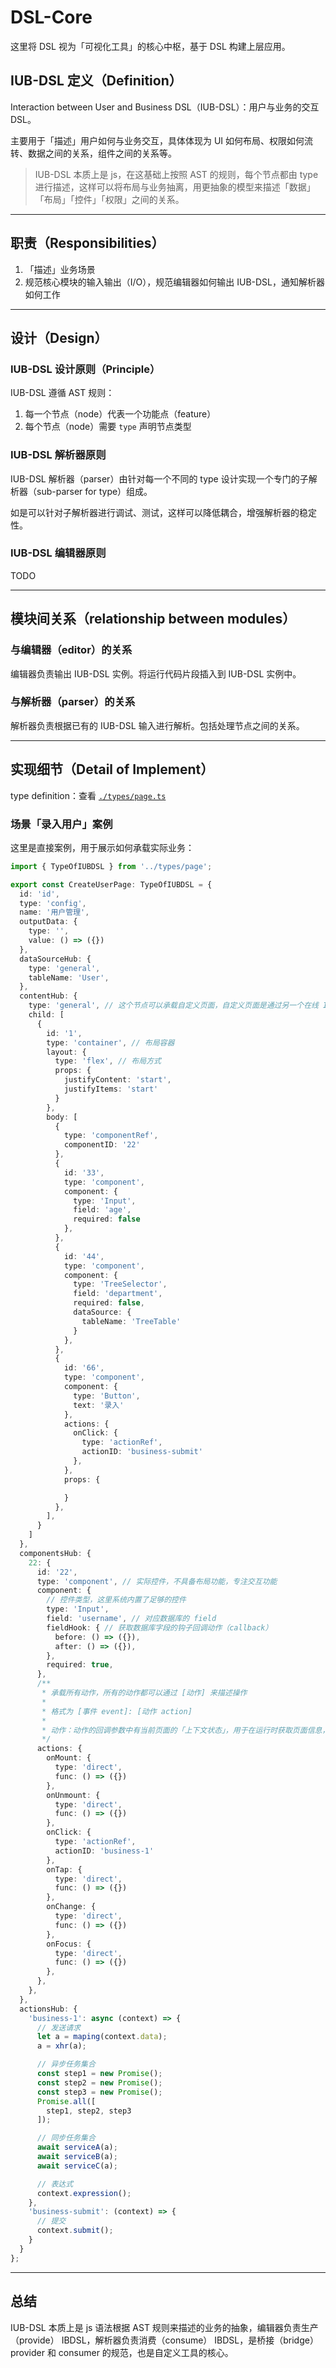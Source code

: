 # DSL-Core

这里将 DSL 视为「可视化工具」的核心中枢，基于 DSL 构建上层应用。

## IUB-DSL 定义（Definition）

Interaction between User and Business DSL（IUB-DSL）：用户与业务的交互 DSL。

主要用于「描述」用户如何与业务交互，具体体现为 UI 如何布局、权限如何流转、数据之间的关系，组件之间的关系等。

> IUB-DSL 本质上是 js，在这基础上按照 AST 的规则，每个节点都由 type 进行描述，这样可以将布局与业务抽离，用更抽象的模型来描述「数据」「布局」「控件」「权限」之间的关系。

-----

## 职责（Responsibilities）

1. 「描述」业务场景
2. 规范核心模块的输入输出（I/O），规范编辑器如何输出 IUB-DSL，通知解析器如何工作

-----

## 设计（Design）

### IUB-DSL 设计原则（Principle）

IUB-DSL 遵循 AST 规则：

1. 每一个节点（node）代表一个功能点（feature）
2. 每个节点（node）需要 `type` 声明节点类型

### IUB-DSL 解析器原则

IUB-DSL 解析器（parser）由针对每一个不同的 type 设计实现一个专门的子解析器（sub-parser for type）组成。

如是可以针对子解析器进行调试、测试，这样可以降低耦合，增强解析器的稳定性。

### IUB-DSL 编辑器原则

TODO

-----

## 模块间关系（relationship between modules）

### 与编辑器（editor）的关系

编辑器负责输出 IUB-DSL 实例。将运行代码片段插入到 IUB-DSL 实例中。

### 与解析器（parser）的关系

解析器负责根据已有的 IUB-DSL 输入进行解析。包括处理节点之间的关系。

-----

## 实现细节（Detail of Implement）

type definition：查看 [`./types/page.ts`](https://github.com/SANGET/custom-platform-tool/blob/master/packages/dsl/core/types/page.ts)

### 场景「录入用户」案例

这里是直接案例，用于展示如何承载实际业务：

```ts
import { TypeOfIUBDSL } from '../types/page';

export const CreateUserPage: TypeOfIUBDSL = {
  id: 'id',
  type: 'config',
  name: '用户管理',
  outputData: {
    type: '',
    value: () => ({})
  },
  dataSourceHub: {
    type: 'general',
    tableName: 'User',
  },
  contentHub: {
    type: 'general', // 这个节点可以承载自定义页面，自定义页面是通过另一个在线 IDE 编辑生成
    child: [
      {
        id: '1',
        type: 'container', // 布局容器
        layout: {
          type: 'flex', // 布局方式
          props: {
            justifyContent: 'start',
            justifyItems: 'start'
          }
        },
        body: [
          {
            type: 'componentRef',
            componentID: '22'
          },
          {
            id: '33',
            type: 'component',
            component: {
              type: 'Input',
              field: 'age',
              required: false
            },
          },
          {
            id: '44',
            type: 'component',
            component: {
              type: 'TreeSelector',
              field: 'department',
              required: false,
              dataSource: {
                tableName: 'TreeTable'
              }
            },
          },
          {
            id: '66',
            type: 'component',
            component: {
              type: 'Button',
              text: '录入'
            },
            actions: {
              onClick: {
                type: 'actionRef',
                actionID: 'business-submit'
              },
            },
            props: {

            }
          },
        ],
      }
    ]
  },
  componentsHub: {
    22: {
      id: '22',
      type: 'component', // 实际控件，不具备布局功能，专注交互功能
      component: {
        // 控件类型，这里系统内置了足够的控件
        type: 'Input',
        field: 'username', // 对应数据库的 field
        fieldHook: { // 获取数据库字段的钩子回调动作（callback）
          before: () => ({}),
          after: () => ({}),
        },
        required: true,
      },
      /**
       * 承载所有动作，所有的动作都可以通过 [动作] 来描述操作
       *
       * 格式为 [事件 event]: [动作 action]
       *
       * 动作：动作的回调参数中有当前页面的「上下文状态」，用于在运行时获取页面信息，包括一切需要的信息
       */
      actions: {
        onMount: {
          type: 'direct',
          func: () => ({})
        },
        onUnmount: {
          type: 'direct',
          func: () => ({})
        },
        onClick: {
          type: 'actionRef',
          actionID: 'business-1'
        },
        onTap: {
          type: 'direct',
          func: () => ({})
        },
        onChange: {
          type: 'direct',
          func: () => ({})
        },
        onFocus: {
          type: 'direct',
          func: () => ({})
        },
      },
    },
  },
  actionsHub: {
    'business-1': async (context) => {
      // 发送请求
      let a = maping(context.data);
      a = xhr(a);

      // 异步任务集合
      const step1 = new Promise();
      const step2 = new Promise();
      const step3 = new Promise();
      Promise.all([
        step1, step2, step3
      ]);

      // 同步任务集合
      await serviceA(a);
      await serviceB(a);
      await serviceC(a);

      // 表达式
      context.expression();
    },
    'business-submit': (context) => {
      // 提交
      context.submit();
    }
  }
};
```

-----

## 总结

IUB-DSL 本质上是 js 语法根据 AST 规则来描述的业务的抽象，编辑器负责生产（provide） IBDSL，解析器负责消费（consume） IBDSL，是桥接（bridge）provider 和 consumer 的规范，也是自定义工具的核心。

[typeOfDSL]: https://github.com/SANGET/custom-platform-tool/blob/master/packages/dsl/core/types/page.ts
[entityOfDSL]: https://github.com/SANGET/custom-platform-tool/blob/master/packages/dsl/core/test/create-user-page.ts
